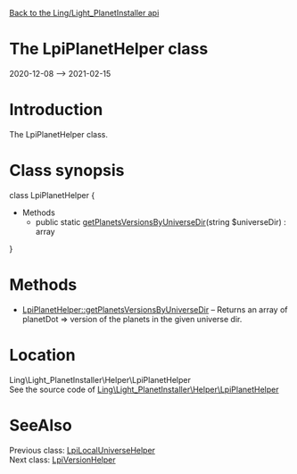 [Back to the Ling/Light_PlanetInstaller api](https://github.com/lingtalfi/Light_PlanetInstaller/blob/master/doc/api/Ling/Light_PlanetInstaller.md)



The LpiPlanetHelper class
================
2020-12-08 --> 2021-02-15






Introduction
============

The LpiPlanetHelper class.



Class synopsis
==============


class <span class="pl-k">LpiPlanetHelper</span>  {

- Methods
    - public static [getPlanetsVersionsByUniverseDir](https://github.com/lingtalfi/Light_PlanetInstaller/blob/master/doc/api/Ling/Light_PlanetInstaller/Helper/LpiPlanetHelper/getPlanetsVersionsByUniverseDir.md)(string $universeDir) : array

}






Methods
==============

- [LpiPlanetHelper::getPlanetsVersionsByUniverseDir](https://github.com/lingtalfi/Light_PlanetInstaller/blob/master/doc/api/Ling/Light_PlanetInstaller/Helper/LpiPlanetHelper/getPlanetsVersionsByUniverseDir.md) &ndash; Returns an array of planetDot => version of the planets in the given universe dir.





Location
=============
Ling\Light_PlanetInstaller\Helper\LpiPlanetHelper<br>
See the source code of [Ling\Light_PlanetInstaller\Helper\LpiPlanetHelper](https://github.com/lingtalfi/Light_PlanetInstaller/blob/master/Helper/LpiPlanetHelper.php)



SeeAlso
==============
Previous class: [LpiLocalUniverseHelper](https://github.com/lingtalfi/Light_PlanetInstaller/blob/master/doc/api/Ling/Light_PlanetInstaller/Helper/LpiLocalUniverseHelper.md)<br>Next class: [LpiVersionHelper](https://github.com/lingtalfi/Light_PlanetInstaller/blob/master/doc/api/Ling/Light_PlanetInstaller/Helper/LpiVersionHelper.md)<br>
